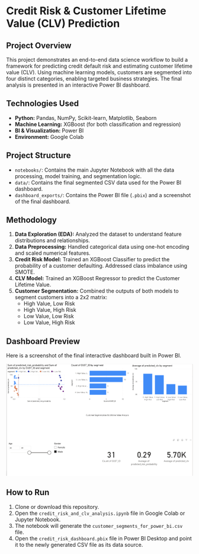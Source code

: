 # Credit Risk & Customer Lifetime Value (CLV) Prediction

## Project Overview
This project demonstrates an end-to-end data science workflow to build a framework for predicting credit default risk and estimating customer lifetime value (CLV). Using machine learning models, customers are segmented into four distinct categories, enabling targeted business strategies. The final analysis is presented in an interactive Power BI dashboard.

## Technologies Used
- **Python:** Pandas, NumPy, Scikit-learn, Matplotlib, Seaborn
- **Machine Learning:** XGBoost (for both classification and regression)
- **BI & Visualization:** Power BI
- **Environment:** Google Colab

## Project Structure
- `notebooks/`: Contains the main Jupyter Notebook with all the data processing, model training, and segmentation logic.
- `data/`: Contains the final segmented CSV data used for the Power BI dashboard.
- `dashboard_exports/`: Contains the Power BI file (`.pbix`) and a screenshot of the final dashboard.

## Methodology
1.  **Data Exploration (EDA):** Analyzed the dataset to understand feature distributions and relationships.
2.  **Data Preprocessing:** Handled categorical data using one-hot encoding and scaled numerical features.
3.  **Credit Risk Model:** Trained an XGBoost Classifier to predict the probability of a customer defaulting. Addressed class imbalance using SMOTE.
4.  **CLV Model:** Trained an XGBoost Regressor to predict the Customer Lifetime Value.
5.  **Customer Segmentation:** Combined the outputs of both models to segment customers into a 2x2 matrix:
    - High Value, Low Risk
    - High Value, High Risk
    - Low Value, Low Risk
    - Low Value, High Risk

## Dashboard Preview
Here is a screenshot of the final interactive dashboard built in Power BI.

![Dashboard Screenshot](credit-risk-and-clv-prediction/dashboard_exports/dashboard_screenshot.png)

## How to Run
1.  Clone or download this repository.
2.  Open the `credit_risk_and_clv_analysis.ipynb` file in Google Colab or Jupyter Notebook.
3.  The notebook will generate the `customer_segments_for_power_bi.csv` file.
4.  Open the `credit_risk_dashboard.pbix` file in Power BI Desktop and point it to the newly generated CSV file as its data source.
